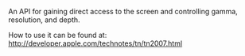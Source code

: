 An API for gaining direct access to the screen and controlling gamma, resolution, and depth.

How to use it can be found at:  http://developer.apple.com/technotes/tn/tn2007.html
